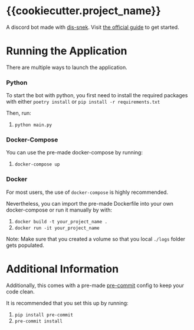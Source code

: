 # {{cookiecutter.project_name}}


A discord bot made with [dis-snek](https://github.com/Discord-Snake-Pit/Dis-Snek).
Visit [the official guide](https://dis-snek.readthedocs.io/Guides/01%20Getting%20Started/) to get started.

# Running the Application
There are multiple ways to launch the application.


### Python
To start the bot with python, you first need to install the required packages with either `poetry install` or `pip install -r requirements.txt` 


Then, run:

1) `python main.py`


### Docker-Compose
You can use the pre-made docker-compose by running:

1) `docker-compose up`

### Docker
For most users, the use of `docker-compose` is highly recommended.

Nevertheless, you can import the pre-made Dockerfile into your own docker-compose or run it manually by with:

1) `docker build -t your_project_name .`
2) `docker run -it your_project_name`

Note: Make sure that you created a volume so that you local `./logs` folder gets populated.

# Additional Information
Additionally, this comes with a pre-made [pre-commit](https://pre-commit.com) config to keep your code clean. 

It is recommended that you set this up by running:

1) `pip install pre-commit`
2) `pre-commit install`

